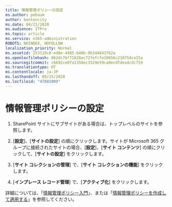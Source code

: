 ```yaml
---
title: 情報管理ポリシーの設定
ms.author: pebaum
author: bentoncity
ms.date: 04/21/2020
ms.audience: ITPro
ms.topic: article
ms.service: o365-administration
ROBOTS: NOINDEX, NOFOLLOW
localization_priority: Normal
ms.assetid: 253110c8-ed8e-4485-b40b-0b344843762a
ms.openlocfilehash: 862dc76f71828ac727efcfe10656c218754ce25a
ms.sourcegitcommit: c6692ce0fa1358ec3529e59ca0ecdfdea4cdc759
ms.translationtype: HT
ms.contentlocale: ja-JP
ms.lasthandoff: 09/15/2020
ms.locfileid: "47801009"
---
```

# <a name="set-up-information-management-policies"></a>情報管理ポリシーの設定

1. SharePoint サイトにサブサイトがある場合は、トップレベルのサイトを参照します。
    
2. [**設定**]、[**サイトの設定**] の順にクリックします。サイトが Microsoft 365 グループに接続されたサイトの場合、[**設定**]、[**サイト コンテンツ**] の順にクリックして、[**サイトの設定**] をクリックします。
    
3. [**サイト コレクションの管理**] で、[**サイト コレクションの機能**] をクリックします。
    
4. [**インプレース レコード管理**] で、[**アクティブ化**] をクリックします。
    
詳細については、「[情報管理ポリシー入門](https://go.microsoft.com/fwlink/?linkid=404239)」、または「[情報管理ポリシーを作成して適用する](https://go.microsoft.com/fwlink/?linkid=2003916)」を参照してください。
  

